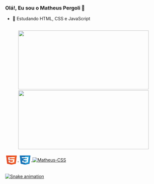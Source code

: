 ### Olá!, Eu sou o Matheus Pergoli 👋

- 🌱 Estudando HTML, CSS e JavaScript

##

<div align="center">
  <a href="https://github.com/matheuspergoli">
  <img height="190px" width="420px" src="https://github-readme-stats.vercel.app/api?username=matheuspergoli&show_icons=true&theme=dark&include_all_commits=true&count_private=true"/>
  <img height="190px" width="420px" src="https://github-readme-stats.vercel.app/api/top-langs/?username=matheuspergoli&layout=compact&langs_count=7&theme=dark"/>
</div>
  
<div style="display: inline_block"><br>
  <img align="center" alt="Matheus-HTML" height="30" width="40" src="https://raw.githubusercontent.com/devicons/devicon/master/icons/html5/html5-original.svg">
  <img align="center" alt="Matheus-CSS" height="30" width="40" src="https://raw.githubusercontent.com/devicons/devicon/master/icons/css3/css3-original.svg">
  <img align="center" alt="Matheus-CSS" height="30" width="fit-content" src="https://img.shields.io/badge/JavaScript-F7DF1E?style=for-the-badge&logo=javascript&logoColor=black">
</div>

##

![Snake animation](https://github.com/matheuspergoli/matheuspergoli/blob/output/github-contribution-grid-snake.svg)
